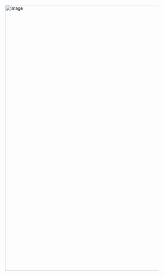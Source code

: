 <img width="1863" height="872" alt="image" src="https://github.com/user-attachments/assets/2f6a7a48-874d-47d3-859b-b104f295f5ab" />
